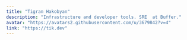 ```yaml
---
title: "Tigran Hakobyan"
description: "Infrastructure and developer tools. SRE  at Buffer."
avatar: "https://avatars2.githubusercontent.com/u/3679842?v=4"
link: "https://tik.dev"
---
```

